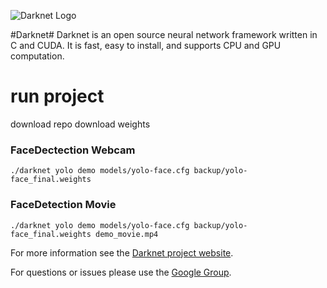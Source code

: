 ![Darknet Logo](http://pjreddie.com/media/files/darknet-black-small.png)

#Darknet#
Darknet is an open source neural network framework written in C and CUDA. It is fast, easy to install, and supports CPU and GPU computation.


# run project
download repo
download weights

### FaceDectection Webcam

```
./darknet yolo demo models/yolo-face.cfg backup/yolo-face_final.weights
```

### FaceDetection Movie

```
./darknet yolo demo models/yolo-face.cfg backup/yolo-face_final.weights demo_movie.mp4
```

For more information see the [Darknet project website](http://pjreddie.com/darknet).

For questions or issues please use the [Google Group](https://groups.google.com/forum/#!forum/darknet).
